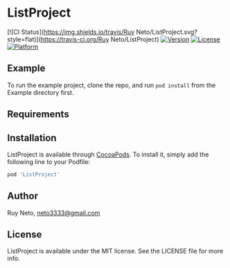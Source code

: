 # ListProject

[![CI Status](https://img.shields.io/travis/Ruy Neto/ListProject.svg?style=flat)](https://travis-ci.org/Ruy Neto/ListProject)
[![Version](https://img.shields.io/cocoapods/v/ListProject.svg?style=flat)](https://cocoapods.org/pods/ListProject)
[![License](https://img.shields.io/cocoapods/l/ListProject.svg?style=flat)](https://cocoapods.org/pods/ListProject)
[![Platform](https://img.shields.io/cocoapods/p/ListProject.svg?style=flat)](https://cocoapods.org/pods/ListProject)

## Example

To run the example project, clone the repo, and run `pod install` from the Example directory first.

## Requirements

## Installation

ListProject is available through [CocoaPods](https://cocoapods.org). To install
it, simply add the following line to your Podfile:

```ruby
pod 'ListProject'
```

## Author

Ruy Neto, neto3333@gmail.com

## License

ListProject is available under the MIT license. See the LICENSE file for more info.

